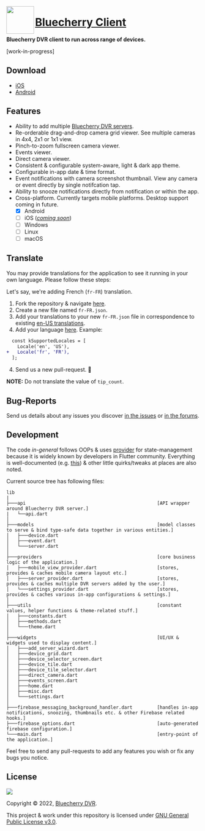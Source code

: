 <img align="left" src="https://avatars.githubusercontent.com/u/618428?s=200&v=4" width="72" height="72"></img>

<h1 align="left"><a href="https://www.bluecherrydvr.com/">Bluecherry Client</a></h1>

**Bluecherry DVR client to run across range of devices.**

[work-in-progress]

## Download

<!-- TODO: Add links. -->

- [iOS](#)
- [Android](#)

## Features

- Ability to add multiple [Bluecherry DVR servers](https://www.bluecherrydvr.com/downloads/).
- Re-orderable drag-and-drop camera grid viewer. See multiple cameras in 4x4, 2x1 or 1x1 view.
- Pinch-to-zoom fullscreen camera viewer.
- Events viewer.
- Direct camera viewer.
- Consistent & configurable system-aware, light & dark app theme.
- Configurable in-app date & time format.
- Event notifications with camera screenshot thumbnail. View any camera or event directly by single notifcation tap.
- Ability to snooze notifications directly from notification or within the app.
- Cross-platform. Currently targets mobile platforms. Desktop support coming in future.
  - [x] Android
  - [ ] iOS ([_coming soon_](https://github.com/bluecherrydvr/unity/issues/5))
  - [ ] Windows
  - [ ] Linux
  - [ ] macOS

## Translate

You may provide translations for the application to see it running in your own language. Please follow these steps:

Let's say, we're adding French (`fr-FR`) translation.

1. Fork the repository & navigate [here](https://github.com/bluecherrydvr/unity/tree/main/assets/translations).
2. Create a new file named `fr-FR.json`.
3. Add your translations to your new `fr-FR.json` file in correspondence to existing [en-US translations](https://github.com/bluecherrydvr/unity/blob/main/assets/translations/en-US.json).
4. Add your language [here](https://github.com/bluecherrydvr/unity/blob/fce2aad3213298f70e91eb549a71699826e5c6e4/lib/utils/constants.dart#L26). Example:

```diff
  const kSupportedLocales = [
    Locale('en', 'US'),
+   Locale('fr', 'FR'),
  ];
```

4. Send us a new pull-request. 🎉

**NOTE:** Do not translate the value of `tip_count`.

## Bug-Reports

Send us details about any issues you discover [in the issues](https://github.com/bluecherrydvr/unity/issues) or [in the forums](https://forums.bluecherrydvr.com/).

## Development

The code _in-general_ follows OOPs & uses [provider](https://github.com/rrousselGit/provider) for state-management because it is widely known by developers in Flutter community.
Everything is well-documented (e.g. [this](https://github.com/bluecherrydvr/unity/blob/fce2aad3213298f70e91eb549a71699826e5c6e4/lib/providers/mobile_view_provider.dart#L28-L35)) & other little quirks/tweaks at places are also noted.

Current source tree has following files:

```
lib
|
├───api                                                [API wrapper around Bluecherry DVR server.]
|   └──api.dart
│
├───models                                             [model classes to serve & bind type-safe data together in various entities.]
│   ├───device.dart
│   ├───event.dart
│   └───server.dart
│
├───providers                                          [core business logic of the application.]
│   ├───mobile_view_provider.dart                      [stores, provides & caches mobile camera layout etc.]
│   ├───server_provider.dart                           [stores, provides & caches multiple DVR servers added by the user.]
│   └───settings_provider.dart                         [stores, provides & caches various in-app configurations & settings.]
│
├───utils                                              [constant values, helper functions & theme-related stuff.]
│   ├───constants.dart
│   ├───methods.dart
│   └───theme.dart
│
├───widgets                                            [UI/UX & widgets used to display content.]
│   ├───add_server_wizard.dart
│   ├───device_grid.dart
│   ├───device_selector_screen.dart
│   ├───device_tile.dart
│   ├───device_tile_selector.dart
│   ├───direct_camera.dart
│   ├───events_screen.dart
│   ├───home.dart
│   ├───misc.dart
│   └───settings.dart
│
├───firebase_messaging_background_handler.dart         [handles in-app notifications, snoozing, thumbnails etc. & other Firebase related hooks.]
├───firebase_options.dart                              [auto-generated firebase configuration.]
└───main.dart                                          [entry-point of the application.]

```

Feel free to send any pull-requests to add any features you wish or fix any bugs you notice.

## License 

[![](https://camo.githubusercontent.com/317e8956b95d7cd7ebdc2a75b836f19dee3c1ae5fa0fce5b277338e648880d4f/68747470733a2f2f7777772e676e752e6f72672f67726170686963732f67706c76332d3132377835312e706e67)](https://www.gnu.org/licenses/gpl-3.0.en.html)

Copyright © 2022, [Bluecherry DVR](https://www.bluecherrydvr.com/).

This project & work under this repository is licensed under [GNU General Public License v3.0](https://www.gnu.org/licenses/gpl-3.0.en.html).
